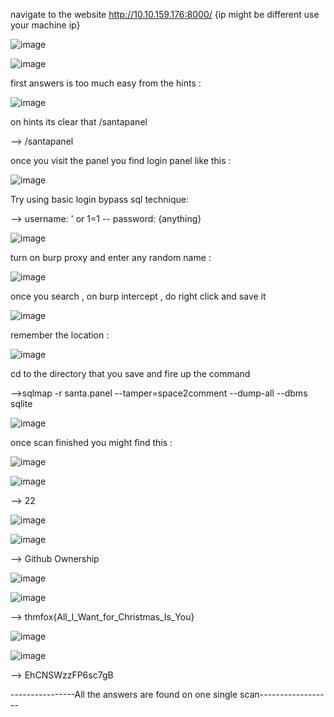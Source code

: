 navigate to the website http://10.10.159.176:8000/  {ip might be different use your machine ip}

![image](https://user-images.githubusercontent.com/84837928/128608353-c67a2141-c76f-4ca5-a0ea-dd1a6dd80daa.png)

![image](https://user-images.githubusercontent.com/84837928/128608391-4a79f611-74eb-4bf4-8166-c1ec22df1c99.png)

first answers is too much easy from the hints :

![image](https://user-images.githubusercontent.com/84837928/128608415-d098014a-bc70-4494-91e7-1180a4f9877b.png)

on hints its clear that /santapanel

--> /santapanel  

once you visit the panel you find login panel like this :

![image](https://user-images.githubusercontent.com/84837928/128608537-b6eebd26-4326-4aad-9416-4b43e2954319.png)


Try using basic login bypass sql technique:

--> username: ' or 1=1 --
    password: {anything}
    
    
![image](https://user-images.githubusercontent.com/84837928/128609144-d59ae504-4c5c-41cb-88d8-75d2064d20d1.png)


turn on burp proxy and enter any random name : 

 ![image](https://user-images.githubusercontent.com/84837928/128608666-cc4cb730-b24e-4b5f-9a0c-e5eced9e1081.png)
 
once you search , on burp intercept , do right click and save it 

![image](https://user-images.githubusercontent.com/84837928/128608755-7e40d6cb-3ca9-40a3-a5d0-befe7dc83af0.png)

remember the location :

![image](https://user-images.githubusercontent.com/84837928/128608794-5aaf1d20-071e-4506-a457-34a933c5f0d4.png)

cd to the directory that you save and fire up the command 


-->sqlmap -r santa.panel --tamper=space2comment --dump-all --dbms sqlite

![image](https://user-images.githubusercontent.com/84837928/128608848-dbadb34d-2b5b-4544-8406-813779094a24.png)

once scan finished you might find this :

![image](https://user-images.githubusercontent.com/84837928/128608891-8152ed3d-b405-40f6-a214-4fa2cb07d958.png)

![image](https://user-images.githubusercontent.com/84837928/128608913-83a5aa02-dac7-4ac9-b5a2-e8ec4ed79428.png)

--> 22

![image](https://user-images.githubusercontent.com/84837928/128608931-6d07ad6c-f68c-4d18-80e1-5fcad6e8d787.png)

![image](https://user-images.githubusercontent.com/84837928/128608937-5926a860-58a7-45d4-aa6c-ee9a74c1ee77.png)

--> Github Ownership


![image](https://user-images.githubusercontent.com/84837928/128608948-2a58e455-ba1e-4e2b-bbc7-d81c78f6678d.png)

![image](https://user-images.githubusercontent.com/84837928/128608953-abebea79-c799-4acc-8851-04e2ffacc163.png)

--> thmfox{All_I_Want_for_Christmas_Is_You}

![image](https://user-images.githubusercontent.com/84837928/128608973-a5ffb4ab-b926-4c55-900c-adc59a6ba7b6.png)

![image](https://user-images.githubusercontent.com/84837928/128608980-4a9c8531-4bb2-40b7-a801-d3f862eca3b0.png)

--> EhCNSWzzFP6sc7gB

----------------All the answers are found on one single scan------------------





